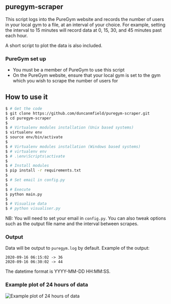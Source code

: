 ## puregym-scraper
This script logs into the PureGym website and records the number of users in
your local gym to a file, at an interval of your choice. For example, setting
the interval to 15 minutes will record data at 0, 15, 30, and 45 minutes
past each hour.

A short script to plot the data is also included.

### PureGym set up
* You must be a member of PureGym to use this script
* On the PureGym website, ensure that your local gym is set to the
gym which you wish to scrape the number of users for

## How to use it

```bash
$ # Get the code
$ git clone https://github.com/duncanmfield/puregym-scraper.git
$ cd puregym-scraper
$
$ # Virtualenv modules installation (Unix based systems)
$ virtualenv env
$ source env/bin/activate
$
$ # Virtualenv modules installation (Windows based systems)
$ # virtualenv env
$ # .\env\Scripts\activate
$
$ # Install modules
$ pip install -r requirements.txt
$
$ # Set email in config.py
$
$ # Execute
$ python main.py
$
$ # Visualise data
$ # python visualiser.py
```

NB: You will need to set your email in `config.py`. You can also tweak options such as 
the output file name and the interval between scrapes.

### Output
Data will be output to `puregym.log` by default. Example of the output:
```
2020-09-16 06:15:02 -> 36
2020-09-16 06:30:02 -> 44
```
The datetime format is YYYY-MM-DD HH:MM:SS.

### Example plot of 24 hours of data
![Example plot of 24 hours of data](https://user-images.githubusercontent.com/48671805/94050961-da8d3900-fdce-11ea-9cc6-83536a804487.png)

